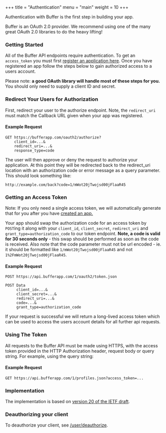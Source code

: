 +++
title = "Authentication"
menu = "main"
weight = 10
+++

Authentication with Buffer is the first step in building your app.

Buffer is an OAuth 2.0 provider. We recommend using one of the many great OAuth 2.0 libraries to do the heavy lifting!

### Getting Started

All of the Buffer API endpoints require authentication. To get an `access_token` you must first [register an application here](/developers/apps/create). Once you have registered an app follow the steps below to gain authorized access to a users account.

Please note: **a good OAuth library will handle most of these steps for you.** You should only need to supply a client ID and secret.

### Redirect Your Users for Authorization

First, redirect your user to the authorize endpoint. Note, the `redirect_uri` must match the Callback URL given when your app was registered.

#### Example Request

```
GET https://bufferapp.com/oauth2/authorize?
    client_id=...&
    redirect_uri=...&
    response_type=code
```

The user will then approve or deny the request to authorize your application. At this point they will be redirected back to the redirect_uri location with an authorization code or error message as a query parameter. This should look something like:

`http://example.com/back?code=1/mWot20jTwojsd00jFlaaR45`

### Getting an Access Token

Note: If you only need a single access token, we will automatically generate that for you after you have [created an app.](/developers/apps/create)

Your app should swap the authorization code for an access token by `POST`ing it along with your `client_id`, `client_secret`, `redirect_uri` and `grant_type=authorization_code` to our token endpoint. **Note, a code is valid for 30 seconds only** - this swap should be performed as soon as the code is received. Also note that the code parameter must not be url encoded - ie. it should be formatted like `1/mWot20jTwojsd00jFlaaR45` and not `1%2FmWot20jTwojsd00jFlaaR45`.

#### Example Request

```
POST https://api.bufferapp.com/1/oauth2/token.json

POST Data
     client_id=...&
     client_secret=...&
     redirect_uri=...&
     code=...&
     grant_type=authorization_code
```

If your request is successful we will return a long-lived access token which can be used to access the users account details for all further api requests.

### Using The Token

All requests to the Buffer API must be made using HTTPS, with the access token provided in the HTTP Authorization header, request body or query string. For example, using the query string:

#### Example Request

`GET https://api.bufferapp.com/1/profiles.json?access_token=...`

### Implementation

The implementation is based on [version 20 of the IETF draft](http://tools.ietf.org/html/draft-ietf-oauth-v2-20).

### Deauthorizing your client

To deauthorize your client, see [/user/deauthorize](/api/user#post-user-deauthorize).
